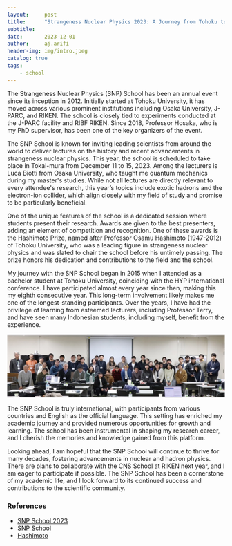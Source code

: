 ```yaml
---
layout:     post
title:      "Strangeness Nuclear Physics 2023: A Journey from Tohoku to Tokai-mura"
subtitle:   
date:       2023-12-01
author:     aj.arifi
header-img: img/intro.jpeg
catalog: true
tags:
    - school
---
```


The Strangeness Nuclear Physics (SNP) School has been an annual event since its inception in 2012. 
Initially started at Tohoku University, it has moved across various prominent institutions including Osaka University, J-PARC, and RIKEN. 
The school is closely tied to experiments conducted at the J-PARC facility and RIBF RIKEN. 
Since 2018, Professor Hosaka, who is my PhD supervisor, has been one of the key organizers of the event.

The SNP School is known for inviting leading scientists from around the world to deliver lectures on the history and recent advancements in strangeness nuclear physics. 
This year, the school is scheduled to take place in Tokai-mura from December 11 to 15, 2023. 
Among the lecturers is Luca Biotti from Osaka University, who taught me quantum mechanics during my master's studies. 
While not all lectures are directly relevant to every attendee's research, this year’s topics include exotic hadrons and the electron-ion collider, 
which align closely with my field of study and promise to be particularly beneficial.

One of the unique features of the school is a dedicated session where students present their research. 
Awards are given to the best presenters, adding an element of competition and recognition. 
One of these awards is the Hashimoto Prize, named after Professor Osamu Hashimoto (1947-2012) of Tohoku University, 
who was a leading figure in strangeness nuclear physics and was slated to chair the school before his untimely passing. 
The prize honors his dedication and contributions to the field and the school.

My journey with the SNP School began in 2015 when I attended as a bachelor student at Tohoku University, coinciding with the HYP international conference. 
I have participated almost every year since then, making this my eighth consecutive year. 
This long-term involvement likely makes me one of the longest-standing participants. 
Over the years, I have had the privilege of learning from esteemed lecturers, including Professor Terry, and have seen many Indonesian students, 
including myself, benefit from the experience. 

![](/img/snp_tokai2023.jpg)

The SNP School is truly international, with participants from various countries and English as the official language. 
This setting has enriched my academic journey and provided numerous opportunities for growth and learning. 
The school has been instrumental in shaping my research career, and I cherish the memories and knowledge gained from this platform.

Looking ahead, I am hopeful that the SNP School will continue to thrive for many decades, fostering advancements in nuclear and hadron physics. 
There are plans to collaborate with the CNS School at RIKEN next year, and I am eager to participate if possible. 
The SNP School has been a cornerstone of my academic life, and I look forward to its continued success and contributions to the scientific community.

### References

* [SNP School 2023](https://sites.google.com/nex.phys.s.u-tokyo.ac.jp/snpsc2023/)
* [SNP School](https://lambda.phys.tohoku.ac.jp/gppu/school/)
* [Hashimoto](https://lambda.phys.tohoku.ac.jp/snpsc2012/)
